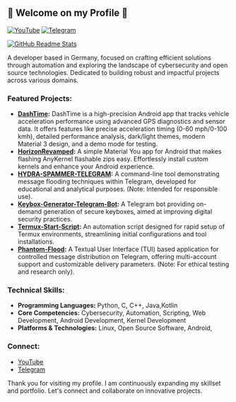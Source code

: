 ## 👋 Welcome on my Profile 👋

[![YouTube](https://img.shields.io/badge/YouTube-CryZuX-red?style=for-the-badge&logo=youtube&logoColor=white)](https://youtube.com/c/cryzux)
[![Telegram](https://img.shields.io/badge/Telegram-@CRZX1337-blue?style=for-the-badge&logo=telegram&logoColor=white)](https://t.me/CRZX1337)

[![GitHub Readme Stats](https://github-readme-stats.vercel.app/api?username=CRZX1337&theme=dark&show_icons=true)](https://github.com/CRZX1337)

A developer based in Germany, focused on crafting efficient solutions through automation and exploring the landscape of cybersecurity and open source technologies.  Dedicated to building robust and impactful projects across various domains.

### Featured Projects:

*   **[DashTime](https://github.com/CRZX1337/DashTime):** DashTime is a high-precision Android app that tracks vehicle acceleration performance using advanced GPS diagnostics and sensor data. It offers features like precise acceleration timing (0-60 mph/0-100 kmh), detailed performance analysis, dark/light themes, modern Material 3 design, and a demo mode for testing.
*  **[HorizonRevamped](https://github.com/CRZX1337/HorizonRevamped):** A simple Material You app for Android that makes flashing AnyKernel flashable zips easy. Effortlessly install custom kernels and enhance your Android experience.
*   **[HYDRA-SPAMMER-TELEGRAM](https://github.com/CRZX1337/HYDRA-SPAMMER-TELEGRAM):**  A command-line tool demonstrating message flooding techniques within Telegram, developed for educational and analytical purposes. (Note: Intended for responsible use).
*   **[Keybox-Generator-Telegram-Bot](https://github.com/CRZX1337/Keybox-Generator-Telegram-Bot):**  A Telegram bot providing on-demand generation of secure keyboxes, aimed at improving digital security practices.
*   **[Termux-Start-Script](https://github.com/CRZX1337/Termux-Start-Script):**  An automation script designed for rapid setup of Termux environments, streamlining initial configurations and tool installations.
*   **[Phantom-Flood](https://github.com/CRZX1337/phantom-flood):** A Textual User Interface (TUI) based application for controlled message distribution on Telegram, offering multi-account support and customizable delivery parameters. (Note: For ethical testing and research only).

### Technical Skills:

*   **Programming Languages:** Python, C, C++, Java,Kotlin
*   **Core Competencies:** Cybersecurity, Automation, Scripting, Web Development, Android Development, Kernel Development
*   **Platforms & Technologies:** Linux, Open Source Software, Android,

### Connect:

*   [YouTube](https://youtube.com/c/cryzux)
*   [Telegram](https://t.me/CRZX1337)

Thank you for visiting my profile.  I am continuously expanding my skillset and portfolio.  Let's connect and collaborate on innovative projects.
